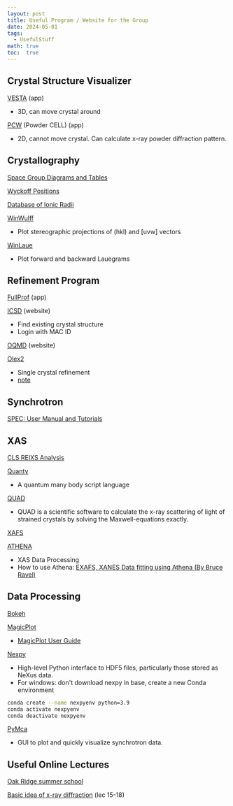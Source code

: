 ```yaml
---
layout: post
title: Useful Program / Website for the Group
date: 2024-05-01
tags: 
  - UsefulStuff
math: true
toc:  true
---
```


## Crystal Structure Visualizer 
<a href="https://jp-minerals.org/vesta/en/download.html">VESTA</a> (app)
- 3D, can move crystal around

<a href="http://mill2.chem.ucl.ac.uk/ccp/web-mirrors/powdcell/a_v/v_1/powder/e_cell.html">PCW</a> (Powder CELL) (app)
- 2D, cannot move crystal. Can calculate x-ray powder diffraction pattern. 

## Crystallography 
<a href="http://img.chem.ucl.ac.uk/sgp/large/sgp.htm">Space Group Diagrams and Tables</a>

<a href="https://www.cryst.ehu.es/cgi-bin/cryst/programs/nph-wp-list">Wyckoff Positions</a>

<a href="http://abulafia.mt.ic.ac.uk/shannon/ptable.php">Database of Ionic Radii</a>

<a href="http://www.jcrystal.com/products/winwulff/">WinWulff</a>
- Plot stereographic projections of (hkl) and [uvw] vectors 

<a href="http://jcrystal.com/products/winlaue/index.htm">WinLaue</a>
- Plot forward and backward Lauegrams

## Refinement Program
<a href="https://www.ill.eu/sites/fullprof/php/downloads.html">FullProf</a> (app)

<a href="https://icsd-fiz-karlsruhe-de.libaccess.lib.mcmaster.ca/search/basic.xhtml;jsessionid=6FAAD006C7DC776D497945357FCAD835">ICSD</a>  (website)
- Find existing crystal structure
- Login with MAC ID

<a href="https://oqmd.org/">OQMD</a> (website)

<a href="https://www.olexsys.org/olex2/">Olex2</a>
- Single crystal refinement
- <a href="https://www.chem.ubc.ca/sites/default/files/wysiwyg_uploads/facilities/x-ray/ilia_guzei_notes_on_olex2.pdf">note</a>

## Synchrotron
<a href="https://certif.com/spec_manual/idx.html">SPEC: User Manual and Tutorials</a>

## XAS
<a href="https://pypi.org/project/reixs/">CLS REIXS Analysis</a>
 
<a href="https://www.quanty.org/start">Quanty</a>
- A quantum many body script language

<a href="https://quad.x-ray.center/">QUAD</a>
- QUAD is a scientific software to calculate the x-ray scattering of light of strained crystals by solving the Maxwell-equations exactly.

<a href="https://xafs.xrayabsorption.org/">XAFS</a>

<a href="https://bruceravel.github.io/demeter/documents/Athena/index.html">ATHENA</a>
- XAS Data Processing
- How to use Athena:  <a href="https://www.youtube.com/playlist?list=PLyzX_pouV65vbohf_puwlg9fGNjJGpKpd">EXAFS, XANES Data fitting using Athena (By Bruce Ravel)</a>


## Data Processing
<a href="http://bokeh.org/">Bokeh</a>

<a href="https://magicplot.com/index.php#home">MagicPlot</a>
- <a href="https://magicplot.com/wiki/manual">MagicPlot User Guide</a>

<a href="https://nexpy.github.io/nexpy/includeme.html">Nexpy</a>
-  High-level Python interface to HDF5 files, particularly those stored as NeXus data.
-  For windows: don't download nexpy in base, create a new Conda environment
 ```sh
conda create --name nexpyenv python=3.9
conda activate nexpyenv
conda deactivate nexpyenv
```

<a href="https://pymca.sourceforge.net/download.html">PyMca</a>
-  GUI to plot and quickly visualize synchrotron data.
  
## Useful Online Lectures
<a href="https://neutrons.ornl.gov/nxs/2021/lectures">Oak Ridge summer school</a>

<a href="https://ocw.mit.edu/courses/3-091sc-introduction-to-solid-state-chemistry-fall-2010/pages/crystalline-materials/15-introduction-to-crystallography/">Basic idea of x-ray diffraction</a> (lec 15-18)




<a href=""></a>
<a href=""></a>


